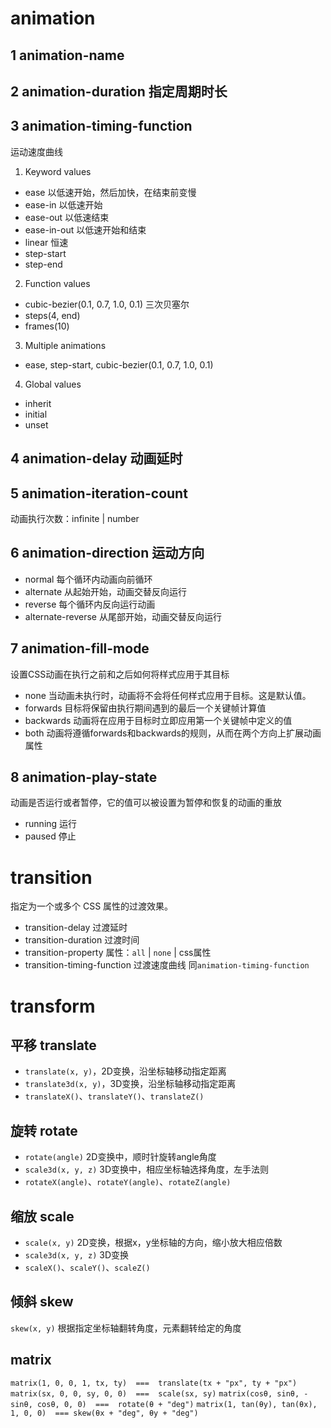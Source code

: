 # animation

## 1 animation-name
## 2 animation-duration 指定周期时长
## 3 animation-timing-function

运动速度曲线

1. Keyword values
  - ease 以低速开始，然后加快，在结束前变慢
  - ease-in 以低速开始
  - ease-out 以低速结束
  - ease-in-out 以低速开始和结束
  - linear 恒速
  - step-start 
  - step-end
2. Function values
  - cubic-bezier(0.1, 0.7, 1.0, 0.1) 三次贝塞尔
  - steps(4, end)
  - frames(10)
3. Multiple animations
  - ease, step-start, cubic-bezier(0.1, 0.7, 1.0, 0.1)
4. Global values
  - inherit
  - initial
  - unset

## 4 animation-delay 动画延时
## 5 animation-iteration-count

动画执行次数：infinite | number

## 6 animation-direction 运动方向

- normal 每个循环内动画向前循环
- alternate 从起始开始，动画交替反向运行
- reverse 每个循环内反向运行动画
- alternate-reverse 从尾部开始，动画交替反向运行

## 7 animation-fill-mode

设置CSS动画在执行之前和之后如何将样式应用于其目标

- none 当动画未执行时，动画将不会将任何样式应用于目标。这是默认值。
- forwards 目标将保留由执行期间遇到的最后一个关键帧计算值
- backwards 动画将在应用于目标时立即应用第一个关键帧中定义的值
- both 动画将遵循forwards和backwards的规则，从而在两个方向上扩展动画属性

## 8 animation-play-state

动画是否运行或者暂停，它的值可以被设置为暂停和恢复的动画的重放

- running 运行
- paused 停止

# transition

指定为一个或多个 CSS 属性的过渡效果。

- transition-delay 过渡延时
- transition-duration 过渡时间
- transition-property 属性：`all` | `none` | css属性
- transition-timing-function 过渡速度曲线 同`animation-timing-function`

# transform

## 平移 translate

- `translate(x, y)`，2D变换，沿坐标轴移动指定距离
- `translate3d(x, y)`，3D变换，沿坐标轴移动指定距离
- `translateX()`、`translateY()`、`translateZ()`

## 旋转 rotate

- `rotate(angle)` 2D变换中，顺时针旋转angle角度
- `scale3d(x, y, z)` 3D变换中，相应坐标轴选择角度，左手法则
- `rotateX(angle)`、`rotateY(angle)`、`rotateZ(angle)`

## 缩放 scale

- `scale(x, y)` 2D变换，根据x，y坐标轴的方向，缩小放大相应倍数
- `scale3d(x, y, z)` 3D变换
- `scaleX()`、`scaleY()`、`scaleZ()`

## 倾斜 skew

`skew(x, y)` 根据指定坐标轴翻转角度，元素翻转给定的角度

## matrix

`matrix(1, 0, 0, 1, tx, ty)  ===  translate(tx + "px", ty + "px")`
`matrix(sx, 0, 0, sy, 0, 0)  ===  scale(sx, sy)`
`matrix(cosθ, sinθ, -sinθ, cosθ, 0, 0)  ===  rotate(θ + "deg")`
`matrix(1, tan(θy), tan(θx), 1, 0, 0)  === skew(θx + "deg", θy + "deg")`
